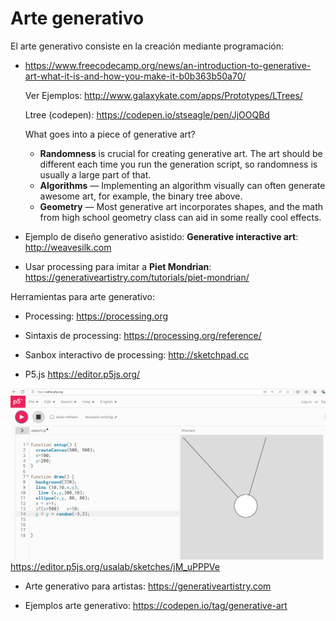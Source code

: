 

# Arte generativo 


El arte generativo consiste en la creación mediante programación: 

  * https://www.freecodecamp.org/news/an-introduction-to-generative-art-what-it-is-and-how-you-make-it-b0b363b50a70/

    Ver Ejemplos:  http://www.galaxykate.com/apps/Prototypes/LTrees/ 

    Ltree (codepen): https://codepen.io/stseagle/pen/JjOOQBd

    What goes into a piece of generative art?

    - **Randomness** is crucial for creating generative art. The art should be different each time you run the generation script, so randomness is usually a large part of that.
    - **Algorithms** — Implementing an algorithm visually can often generate awesome art, for example, the binary tree above.
    - **Geometry** — Most generative art incorporates shapes, and the math from high school geometry class can aid in some really cool effects.

  * Ejemplo de diseño generativo asistido: **Generative interactive art**: http://weavesilk.com

  * Usar processing para imitar a **Piet Mondrian**: https://generativeartistry.com/tutorials/piet-mondrian/



Herramientas para arte generativo: 

- Processing: https://processing.org

- Sintaxis de processing: https://processing.org/reference/

- Sanbox interactivo de processing: http://sketchpad.cc 

- P5.js https://editor.p5js.org/

![Ejemplo interactivo](Captura_p5js.PNG)
https://editor.p5js.org/usalab/sketches/jM_uPPPVe




- Arte generativo para artistas: https://generativeartistry.com 

- Ejemplos arte generativo: https://codepen.io/tag/generative-art

